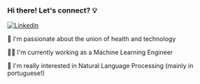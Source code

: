 ### Hi there! Let's connect? 💡

[![Linkedin](https://img.shields.io/badge/-LinkedIn-222222?style=flat-square&logo=Linkedin&logoColor=white&link=https://www.linkedin.com/in/amandafbri/)](https://www.linkedin.com/in/amandafbri/)

💙 I'm passionate about the union of health and technology 

👩‍💻 I'm currently working as a Machine Learning Engineer

🤖 I'm really interested in Natural Language Processing (mainly in portuguese!)

